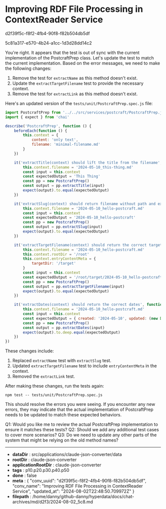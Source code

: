 # Improving RDF File Processing in ContextReader Service

d2f39f5c-f8f2-4fb4-90f8-f82b504db5df

5c81a317-e570-4b24-a1cc-1d3d28dd14c2

 You're right. It appears that the test is out of sync with the current implementation of the PostcraftPrep class. Let's update the test to match the current implementation. Based on the error messages, we need to make the following changes:

1. Remove the test for `extractName` as this method doesn't exist.
2. Update the `extractTargetFilename` test to provide the necessary context.
3. Remove the test for `extractLink` as this method doesn't exist.

Here's an updated version of the `tests/unit/PostcraftPrep.spec.js` file:

```javascript
import PostcraftPrep from '../../src/services/postcraft/PostcraftPrep.js'
import { expect } from 'chai'

describe('PostcraftPrep', function () {
    beforeEach(function () {
        this.context = {
            content: 'only text',
            filename: 'minimal-filename.md'
        }
    })

    it('extractTitle(context) should lift the title from the filename', function () {
        this.context.filename = '2024-05-10_this-thing.md'
        const input = this.context
        const expectedOutput = 'This Thing'
        const pp = new PostcraftPrep()
        const output = pp.extractTitle(input)
        expect(output).to.equal(expectedOutput)
    })

    it('extractSlug(context) should return filename without path and extension', function () {
        this.context.filename = '2024-05-10_hello-postcraft.md'
        const input = this.context
        const expectedOutput = '2024-05-10_hello-postcraft'
        const pp = new PostcraftPrep()
        const output = pp.extractSlug(input)
        expect(output).to.equal(expectedOutput)
    })

    it('extractTargetFilename(context) should return the correct target filename', function () {
        this.context.filename = '2024-05-10_hello-postcraft.md'
        this.context.rootDir = '/root'
        this.context.entryContentMeta = {
            targetDir: '/target'
        }
        const input = this.context
        const expectedOutput = '/root/target/2024-05-10_hello-postcraft.html'
        const pp = new PostcraftPrep()
        const output = pp.extractTargetFilename(input)
        expect(output).to.equal(expectedOutput)
    })

    it('extractDates(context) should return the correct dates', function () {
        this.context.filename = '2024-05-10_hello-postcraft.md'
        const input = this.context
        const expectedOutput = { created: '2024-05-10', updated: (new Date()).toISOString().split('T')[0] }
        const pp = new PostcraftPrep()
        const output = pp.extractDates(input)
        expect(output).to.deep.equal(expectedOutput)
    })
})
```

These changes include:

1. Replaced `extractName` test with `extractSlug` test.
2. Updated `extractTargetFilename` test to include `entryContentMeta` in the context.
3. Removed the `extractLink` test.

After making these changes, run the tests again:

```
npm test -- tests/unit/PostcraftPrep.spec.js
```

This should resolve the errors you were seeing. If you encounter any new errors, they may indicate that the actual implementation of PostcraftPrep needs to be updated to match these expected behaviors.

Q1: Would you like me to review the actual PostcraftPrep implementation to ensure it matches these tests?
Q2: Should we add any additional test cases to cover more scenarios?
Q3: Do we need to update any other parts of the system that might be relying on the old method names?

---

* **dataDir** : src/applications/claude-json-converter/data
* **rootDir** : claude-json-converter
* **applicationRootDir** : claude-json-converter
* **tags** : p10.p20.p30.p40.p50
* **done** : false
* **meta** : {
  "conv_uuid": "d2f39f5c-f8f2-4fb4-90f8-f82b504db5df",
  "conv_name": "Improving RDF File Processing in ContextReader Service",
  "updated_at": "2024-08-02T22:48:50.709972Z"
}
* **filepath** : /home/danny/github-danny/hyperdata/docs/chat-archives/md/d2f3/2024-08-02_5c8.md